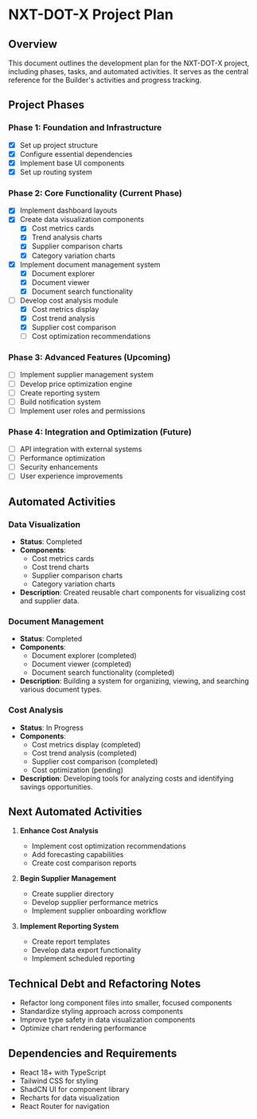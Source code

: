 
# NXT-DOT-X Project Plan

## Overview
This document outlines the development plan for the NXT-DOT-X project, including phases, tasks, and automated activities. It serves as the central reference for the Builder's activities and progress tracking.

## Project Phases

### Phase 1: Foundation and Infrastructure
- [x] Set up project structure
- [x] Configure essential dependencies
- [x] Implement base UI components
- [x] Set up routing system

### Phase 2: Core Functionality (Current Phase)
- [x] Implement dashboard layouts
- [x] Create data visualization components
  - [x] Cost metrics cards
  - [x] Trend analysis charts
  - [x] Supplier comparison charts
  - [x] Category variation charts
- [x] Implement document management system
  - [x] Document explorer
  - [x] Document viewer
  - [x] Document search functionality
- [ ] Develop cost analysis module
  - [x] Cost metrics display
  - [x] Cost trend analysis
  - [x] Supplier cost comparison
  - [ ] Cost optimization recommendations

### Phase 3: Advanced Features (Upcoming)
- [ ] Implement supplier management system
- [ ] Develop price optimization engine
- [ ] Create reporting system
- [ ] Build notification system
- [ ] Implement user roles and permissions

### Phase 4: Integration and Optimization (Future)
- [ ] API integration with external systems
- [ ] Performance optimization
- [ ] Security enhancements
- [ ] User experience improvements

## Automated Activities

### Data Visualization
- **Status**: Completed
- **Components**: 
  - Cost metrics cards
  - Cost trend charts 
  - Supplier comparison charts
  - Category variation charts
- **Description**: Created reusable chart components for visualizing cost and supplier data.

### Document Management
- **Status**: Completed
- **Components**:
  - Document explorer (completed)
  - Document viewer (completed)
  - Document search functionality (completed)
- **Description**: Building a system for organizing, viewing, and searching various document types.

### Cost Analysis
- **Status**: In Progress
- **Components**:
  - Cost metrics display (completed)
  - Cost trend analysis (completed)
  - Supplier cost comparison (completed)
  - Cost optimization (pending)
- **Description**: Developing tools for analyzing costs and identifying savings opportunities.

## Next Automated Activities

1. **Enhance Cost Analysis**
   - Implement cost optimization recommendations
   - Add forecasting capabilities
   - Create cost comparison reports

2. **Begin Supplier Management**
   - Create supplier directory
   - Develop supplier performance metrics
   - Implement supplier onboarding workflow

3. **Implement Reporting System**
   - Create report templates
   - Develop data export functionality
   - Implement scheduled reporting

## Technical Debt and Refactoring Notes

- Refactor long component files into smaller, focused components
- Standardize styling approach across components
- Improve type safety in data visualization components
- Optimize chart rendering performance

## Dependencies and Requirements

- React 18+ with TypeScript
- Tailwind CSS for styling
- ShadCN UI for component library
- Recharts for data visualization
- React Router for navigation
